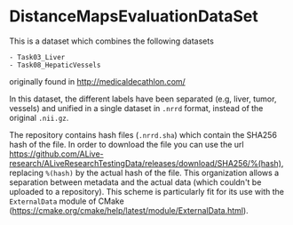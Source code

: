 # DistanceMapsEvaluationDataSet

This is a dataset which combines the following datasets

    - Task03_Liver
    - Task08_HepaticVessels
    
originally found in http://medicaldecathlon.com/

In this dataset, the different labels have been separated (e.g, liver, tumor,
vessels) and unified in a single dataset in `.nrrd` format, instead of the
original `.nii.gz`.

The repository contains hash files (`.nrrd.sha`) which contain the SHA256 hash of the
file. In order to download the file you can use the url
https://github.com/ALive-research/ALiveResearchTestingData/releases/download/SHA256/%(hash),
replacing `%(hash)` by the actual hash of the file. This organization allows a
separation between metadata and the actual data (which couldn't be uploaded to a
repository). This scheme is particularly fit for its use with the `ExternalData`
module of CMake (https://cmake.org/cmake/help/latest/module/ExternalData.html).
    
